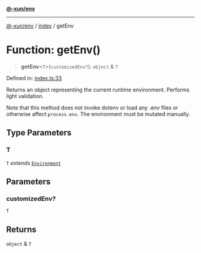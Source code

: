 [**@-xun/env**](../../README.md)

***

[@-xun/env](../../README.md) / [index](../README.md) / getEnv

# Function: getEnv()

> **getEnv**\<`T`\>(`customizedEnv?`): `object` & `T`

Defined in: [index.ts:33](https://github.com/Xunnamius/api-utils/blob/0b7c09badb430143839c51ee6ae32dc6d1082533/packages/env/src/index.ts#L33)

Returns an object representing the current runtime environment. Performs
light validation.

Note that this method does not invoke dotenv or load any .env files or
otherwise affect `process.env`. The environment must be mutated manually.

## Type Parameters

### T

`T` *extends* [`Environment`](../type-aliases/Environment.md)

## Parameters

### customizedEnv?

`T`

## Returns

`object` & `T`
